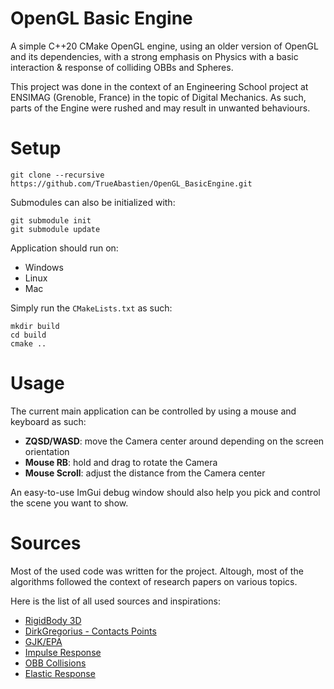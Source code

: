 OpenGL Basic Engine
=======================

A simple C++20 CMake OpenGL engine, using an older version of OpenGL and its dependencies, with a strong emphasis on Physics with a basic interaction & response of colliding OBBs and Spheres.

This project was done in the context of an Engineering School project at ENSIMAG (Grenoble, France) in the topic of Digital Mechanics. As such, parts of the Engine were rushed and may result in unwanted behaviours.

Setup
===================

```
git clone --recursive https://github.com/TrueAbastien/OpenGL_BasicEngine.git
```

Submodules can also be initialized with:
```
git submodule init
git submodule update
```

Application should run on:
- Windows
- Linux
- Mac

Simply run the `CMakeLists.txt` as such:
```
mkdir build
cd build
cmake ..
```

Usage
===================

The current main application can be controlled by using a mouse and keyboard as such:
- **ZQSD/WASD**: move the Camera center around depending on the screen orientation
- **Mouse RB**: hold and drag to rotate the Camera
- **Mouse Scroll**: adjust the distance from the Camera center

An easy-to-use ImGui debug window should also help you pick and control the scene you want to show.

Sources
===================

Most of the used code was written for the project.
Altough, most of the algorithms followed the context of research papers on various topics.

Here is the list of all used sources and inspirations:
- [RigidBody 3D](http://www.cs.cmu.edu/~baraff/sigcourse/notesd1.pdf)
- [DirkGregorius - Contacts Points](http://media.steampowered.com/apps/valve/2015/DirkGregorius_Contacts.pdf)
- [GJK/EPA](https://blog.winter.dev/2020/gjk-algorithm/)
- [Impulse Response](https://www.cs.utah.edu/~ladislav/kavan03rigid/kavan03rigid.pdf)
- [OBB Collisions](https://www.geometrictools.com/Documentation/DynamicCollisionDetection.pdf)
- [Elastic Response](https://www.euclideanspace.com/physics/dynamics/collision/threed/index.htm)
